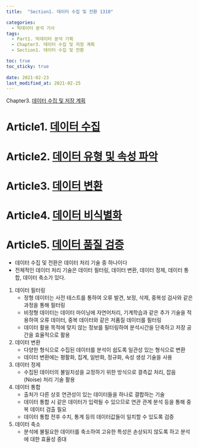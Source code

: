 ```yaml
---
title:  "Section1. 데이터 수집 및 전환 1310"

categories:
  - 빅데이터 분석 기사
tags: 
  - Part1. 빅데이터 분석 기획
  - Chapter3. 데이터 수집 및 저장 계획
  - Section1. 데이터 수집 및 전환

toc: true
toc_sticky: true
 
date: 2021-02-23
last_modified_at: 2021-02-25
---
```


Chapter3. [데이터 수집 및 저장 계획]()

# Article1. [데이터 수집]()

# Article2. [데이터 유형 및 속성 파악]()

# Article3. [데이터 변환]()

# Article4. [데이터 비식별화]()

# Article5. [데이터 품질 검증]()



- 데이터 수집 및 전환은 데이터 처리 기술 중 하나이다
- 전체적인 데이터 처리 기술은 데이터 필터링, 데이터 변환, 데이터 정제, 데이터 통합, 데이터 축소가 있다.

1. 데이터 필터링
   - 정형 데이터는 사전 테스트를 통하여 오류 발견, 보정, 삭제, 중복성 검사와 같은 과정을 통해 필터링
   - 비정형 데이터는 데이터 마이닝에 자연어처리, 기계학습과 같은 추가 기술을 적용하여 오류 데이터, 중복 데이터와 같은 저품질 데이터를 필터링
   - 데이터 활용 목적에 맞지 않는 정보를 필터링하여 분석시간을 단축하고 저장 공간을 효율적으로 활용
2. 데이터 변환
   - 다양한 형식으로 수집된 데이터를 분석이 쉽도록 일관성 있는 형식으로 변환
   - 데이터 변환에는 평활화, 집계, 일반화, 정규화, 속성 생성 기술을 사용
3. 데이터 정제
   - 수집된 데이터의 불일치성을 교정하기 위한 방식으로 결측값 처리, 잡음(Noise) 처리 기술 활용
4. 데이터 통합
   - 출처가 다른 상호 연관성이 있는 데이터들을 하나로 결합하는 기술
   - 데이터 통합 시 같은 데이터가 입력될 수 있으므로 연관 관계 분석 등을 통해 중복 데이터 검출 필요
   - 데이터 통합 전후 수치, 통계 등의 데이터값들이 일치할 수 있도록 검증
5. 데이터 축소
   - 분석에 불필요한 데이터를 축소하여 고유한 특성은 손상되지 않도록 하고 분석에 대한 효율성 증대